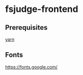 # fsjudge-frontend

## Prerequisites

[yarn](https://yarnpkg.com/)

## Fonts

https://fonts.google.com/
